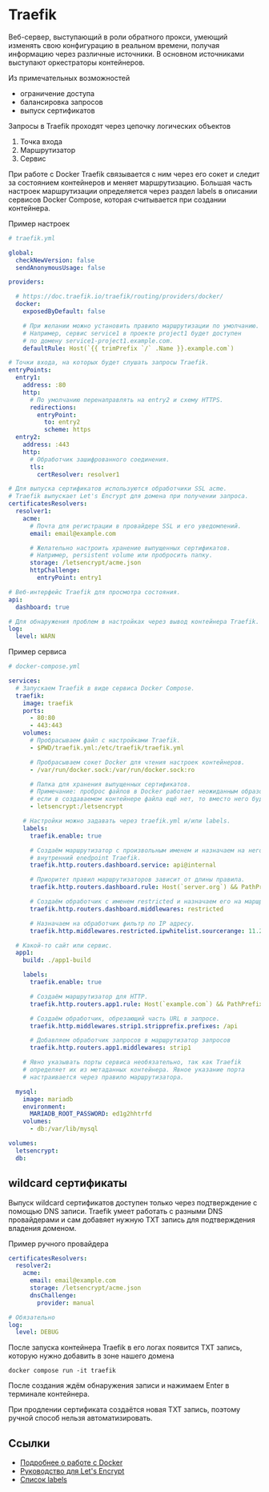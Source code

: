 # Traefik

Веб-сервер, выступающий в роли обратного прокси, умеющий изменять свою конфигурацию в реальном времени, получая информацию через различные источники. В основном источниками выступают оркестраторы контейнеров.

Из примечательных возможностей

- ограничение доступа
- балансировка запросов
- выпуск сертификатов

Запросы в Traefik проходят через цепочку логических объектов

1. Точка входа
2. Маршрутизатор
3. Сервис

При работе с Docker Traefik связывается с ним через его сокет и следит за состоянием контейнеров и меняет маршрутизацию. Большая часть настроек маршрутизации определяется через раздел labels в описании сервисов Docker Compose, которая считывается при создании контейнера.

Пример настроек

```yaml
# traefik.yml

global:
  checkNewVersion: false
  sendAnonymousUsage: false

providers:

  # https://doc.traefik.io/traefik/routing/providers/docker/
  docker:
    exposedByDefault: false

    # При желании можно установить правило маршрутизации по умолчанию.
    # Например, сервис service1 в проекте project1 будет доступен
    # по домену service1-project1.example.com.
    defaultRule: Host(`{{ trimPrefix `/` .Name }}.example.com`)

# Точки входа, на которых будет слушать запросы Traefik.
entryPoints:
  entry1:
    address: :80
    http:
      # По умолчанию перенаправлять на entry2 и схему HTTPS.
      redirections:
        entryPoint:
          to: entry2
          scheme: https
  entry2:
    address: :443
    http:
      # Обработчик зашифрованного соединения.
      tls:
        certResolver: resolver1

# Для выпуска сертификатов используются обработчики SSL acme.
# Traefik выпускает Let's Encrypt для домена при получении запроса.
certificatesResolvers:
  resolver1:
    acme:
      # Почта для регистрации в провайдере SSL и его уведомлений.
      email: email@example.com

      # Желательно настроить хранение выпущенных сертификатов.
      # Например, persistent volume или пробросить папку.
      storage: /letsencrypt/acme.json
      httpChallenge:
        entryPoint: entry1

# Веб-интерфейс Traefik для просмотра состояния.
api:
  dashboard: true

# Для обнаружения проблем в настройках через вывод контейнера Traefik.
log:
  level: WARN
```

Пример сервиса

```yaml
# docker-compose.yml

services:
  # Запускаем Traefik в виде сервиса Docker Compose.
  traefik:
    image: traefik
    ports:
      - 80:80
      - 443:443
    volumes:
      # Пробрасываем файл с настройками Traefik.
      - $PWD/traefik.yml:/etc/traefik/traefik.yml

      # Пробрасываем сокет Docker для чтения настроек контейнеров.
      - /var/run/docker.sock:/var/run/docker.sock:ro

      # Папка для хранения выпущенных сертификатов.
      # Примечание: проброс файлов в Docker работает неожиданным образом, так как,
      # если в создаваемом контейнере файла ещё нет, то вместо него будет создана папка.
      - letsencrypt:/letsencrypt

    # Настройки можно задавать через traefik.yml и/или labels.
    labels:
      traefik.enable: true

      # Создаём маршрутизатор с произвольным именем и назначаем на него
      # внутренний enedpoint Traefik.
      traefik.http.routers.dashboard.service: api@internal

      # Приоритет правил маршрутизаторов зависит от длины правила.
      traefik.http.routers.dashboard.rule: Host(`server.org`) && PathPrefix(`/api`, `/dashboard`)

      # Создаём обработчик с именем restricted и назначаем его на маршрутизатор.
      traefik.http.routers.dashboard.middlewares: restricted

      # Назначаем на обработчик фильтр по IP адресу.
      traefik.http.middlewares.restricted.ipwhitelist.sourcerange: 11.22.33.44

  # Какой-то сайт или сервис.
  app1:
    build: ./app1-build

    labels:
      traefik.enable: true

      # Создаём маршрутизатор для HTTP.
      traefik.http.routers.app1.rule: Host(`example.com`) && PathPrefix(`/api`)

      # Создаём обработчик, обрезающий часть URL в запросе.
      traefik.http.middlewares.strip1.stripprefix.prefixes: /api

      # Добавляем обработчик запросов в маршрутизатор запросов
      traefik.http.routers.app1.middlewares: strip1

    # Явно указывать порты сервиса необязательно, так как Traefik
    # определяет их из метаданных контейнера. Явное указание порта
    # настраивается через правило маршрутизатора.

  mysql:
    image: mariadb
    environment:
      MARIADB_ROOT_PASSWORD: ed1g2hhtrfd
    volumes:
      - db:/var/lib/mysql

volumes:
  letsencrypt:
  db:
```

## wildcard сертификаты

Выпуск wildcard сертификатов доступен только через подтверждение с помощью DNS записи. Traefik умеет работать с разными DNS провайдерами и сам добавяет нужную TXT запись для подтверждения владения доменом.

Пример ручного провайдера

```yaml
certificatesResolvers:
  resolver2:
    acme:
      email: email@example.com
      storage: /letsencrypt/acme.json
      dnsChallenge:
        provider: manual

# Обязательно
log:
  level: DEBUG
```

После запуска контейнера Traefik в его логах появится TXT запись, которую нужно добавить в зоне нашего домена

    docker compose run -it traefik

После создания ждём обнаружения записи и нажимаем Enter в терминале контейнера.

При продлении сертификата создаётся новая TXT запись, поэтому ручной способ нельзя автоматизировать.

## Ссылки

- [Подробнее о работе с Docker](https://doc.traefik.io/traefik/providers/docker/)
- [Руководство для Let's Encrypt](https://doc.traefik.io/traefik/user-guides/docker-compose/acme-http/)
- [Список labels](https://doc.traefik.io/traefik/reference/dynamic-configuration/docker/)
